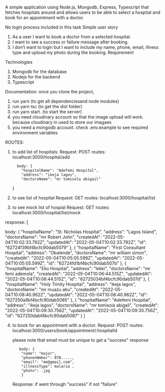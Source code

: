 A simple application using Node.js, Mongodb, Express, Typescript that fetches hospitals
around and allows users to be able to select a hospital and book for
an appointment with a doctor.

No login process included in this task
Simple user story

1. As a user I want to book a doctor from a selected hospital.
2. I want to see a success or failure message after booking.
3. I don’t want to login but I want to include my name, phone, email,
   illness type and upload my photo during the booking.
   Requirement

Technologies

1. Mongodb for the database
2. Nodejs for the backend
3. Typescript

Documentation:
once you clone the project,

1. run yarn (to get all dependenciesand node modules)
2. run yarn tsc (to get the dist folder)
3. run yarn start. (to start the server)
4. you need cloudinary account so that the image upload will work. because cloudinary in used to store our imagaes
5. you need a mongodb account. check .env.example to see required environment variables

ROUTES:

1.  to add list of hospitals:
    Request: POST
    routes: localhost:3000/hospital/add

          body: {
            "hospitalName": "Adefemi Hospital",
            "address": "ikeja lagos",
            "doctorsName": "mr tomisola abigail"

    }

2.  to see list of hospital
    Request: GET
    routes: localhost:3000/hospital/list

3.  to see mock list of hospial
    Request: GET
    routes: localhost:3000/hospital/list/mock

response: [
   
   body: {
        "hospitalName": "St. Nicholas Hospital",
        "address": "Lagos Island",
        "doctorsName": "mr Robert John",
        "createdAt": "2022-05-04T10:02:33.792Z",
        "updatedAt": "2022-05-04T10:02:33.792Z",
        "id": "62724f39bf4bcfc90dab5079"
        },
        {
        "hospitalName": "First Consultant Hospital",
        "address": "Obalende",
        "doctorsName": "mr william simon",
        "createdAt": "2022-05-04T10:05:05.599Z",
        "updatedAt": "2022-05-04T10:05:05.599Z",
        "id": "62724fd1bf4bcfc90dab507b"
        },
        {
        "hospitalName": "Eko Hospital",
        "address": "lekki",
        "doctorsName": "mr femi ademola",
        "createdAt": "2022-05-04T10:06:44.515Z",
        "updatedAt": "2022-05-04T10:06:44.515Z",
        "id": "62725034bf4bcfc90dab507d"
        },
        {
        "hospitalName": "Holy Trinity Hospital",
        "address": "ikeja lagos",
        "doctorsName": "mr muazu abu",
        "createdAt": "2022-05-04T10:08:40.962Z",
        "updatedAt": "2022-05-04T10:08:40.962Z",
        "id": "627250a8bf4bcfc90dab5085"
        },
        {
        "hospitalName": "Adefemi Hospital",
        "address": "ikeja lagos",
        "doctorsName": "mr tomisola abigail",
        "createdAt": "2022-05-04T10:09:30.756Z",
        "updatedAt": "2022-05-04T10:09:30.756Z",
        "id": "627250dabf4bcfc90dab5087"
    }
        ]


4.  to book for an appointment with a doctor.
    Request: POST
    routes: localhost:3000/users/book/appointment/:hospitalId

    please note that email must be unique to get a "success" response

           body: {
            "name": "major",
            "phonenNmber": 070.....,
            "email": "me@gmail.com",
            "illnessType": malaria ,
            "photo": .jpg
            }

    Response:
    if went through "success"
    if not "failure"

